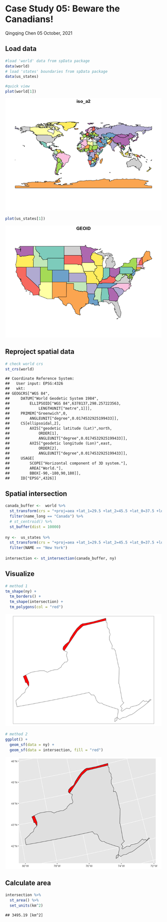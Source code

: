 Case Study 05: Beware the Canadians!
================
Qingqing Chen
05 October, 2021

## Load data

``` r
#load 'world' data from spData package
data(world)  
# load 'states' boundaries from spData package
data(us_states)
```

``` r
#quick view 
plot(world[1]) 
```

![](case_study_05_files/figure-gfm/unnamed-chunk-2-1.png)<!-- -->

``` r
plot(us_states[1])
```

![](case_study_05_files/figure-gfm/unnamed-chunk-2-2.png)<!-- -->

## Reproject spatial data

``` r
# check world crs 
st_crs(world)
```

    ## Coordinate Reference System:
    ##   User input: EPSG:4326 
    ##   wkt:
    ## GEOGCRS["WGS 84",
    ##     DATUM["World Geodetic System 1984",
    ##         ELLIPSOID["WGS 84",6378137,298.257223563,
    ##             LENGTHUNIT["metre",1]]],
    ##     PRIMEM["Greenwich",0,
    ##         ANGLEUNIT["degree",0.0174532925199433]],
    ##     CS[ellipsoidal,2],
    ##         AXIS["geodetic latitude (Lat)",north,
    ##             ORDER[1],
    ##             ANGLEUNIT["degree",0.0174532925199433]],
    ##         AXIS["geodetic longitude (Lon)",east,
    ##             ORDER[2],
    ##             ANGLEUNIT["degree",0.0174532925199433]],
    ##     USAGE[
    ##         SCOPE["Horizontal component of 3D system."],
    ##         AREA["World."],
    ##         BBOX[-90,-180,90,180]],
    ##     ID["EPSG",4326]]

## Spatial intersection

``` r
canada_buffer <-  world %>% 
  st_transform(crs = "+proj=aea +lat_1=29.5 +lat_2=45.5 +lat_0=37.5 +lon_0=-96 +x_0=0 +y_0=0 +ellps=GRS80 +datum=NAD83 +units=m +no_defs") %>% 
  filter(name_long == "Canada") %>% 
  # st_centroid() %>% 
  st_buffer(dist = 10000)

ny <-  us_states %>% 
  st_transform(crs = "+proj=aea +lat_1=29.5 +lat_2=45.5 +lat_0=37.5 +lon_0=-96 +x_0=0 +y_0=0 +ellps=GRS80 +datum=NAD83 +units=m +no_defs") %>% 
  filter(NAME == "New York")

intersection <- st_intersection(canada_buffer, ny)
```

## Visualize

``` r
# method 1
tm_shape(ny) +
  tm_borders() +
  tm_shape(intersection) +
  tm_polygons(col = "red")
```

![](case_study_05_files/figure-gfm/unnamed-chunk-5-1.png)<!-- -->

``` r
# method 2
ggplot() +
  geom_sf(data = ny) +
  geom_sf(data = intersection, fill = "red")
```

![](case_study_05_files/figure-gfm/unnamed-chunk-6-1.png)<!-- -->

## Calculate area

``` r
intersection %>% 
  st_area() %>% 
  set_units(km^2)
```

    ## 3495.19 [km^2]
